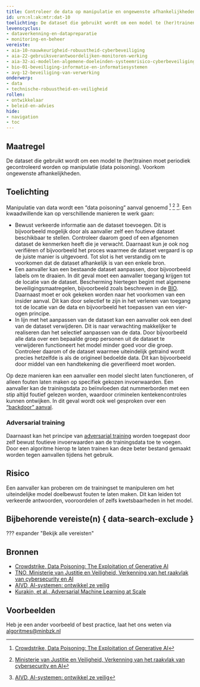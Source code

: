 ```yaml
---
title: Controleer de data op manipulatie en ongewenste afhankelijkheden
id: urn:nl:ak:mtr:dat-10
toelichting: De dataset die gebruikt wordt om een model te (her)trainen moet periodiek gecontroleerd worden op manipulatie (data poisoning). Voorkom ongewenste afhankelijkheden.
levenscyclus:
- dataverkenning-en-datapreparatie
- monitoring-en-beheer
vereiste:
- aia-10-nauwkeurigheid-robuustheid-cyberbeveiliging
- aia-22-gebruiksverantwoordelijken-monitoren-werking
- aia-32-ai-modellen-algemene-doeleinden-systeemrisico-cyberbeveiliging
- bio-01-beveiliging-informatie-en-informatiesystemen
- avg-12-beveiliging-van-verwerking
onderwerp:  
- data  
- technische-robuustheid-en-veiligheid
rollen:  
- ontwikkelaar
- beleid-en-advies
hide:  
- navigation  
- toc  
---
```


<!-- Let op! onderstaande regel met 'tags' niet weghalen! Deze maakt automatisch de knopjes op basis van de metadata  -->
<!-- tags -->

## Maatregel
De dataset die gebruikt wordt om een model te (her)trainen moet periodiek gecontroleerd worden op manipulatie (data poisoning). Voorkom ongewenste afhankelijkheden.

## Toelichting
Manipulatie van data wordt een “data poisoning” aanval genoemd [^1] [^2] [^3]. Een kwaadwillende kan op verschillende manieren te werk gaan:

- Bewust verkeerde informatie aan de dataset toevoegen. Dit is bijvoorbeeld mogelijk door als aanvaller zelf een foutieve dataset beschikbaar te stellen. Controleer daarom goed of een afgenomen dataset de kenmerken heeft die je verwacht. Daarnaast kun je ook nog verifiëren of bijvoorbeeld het proces waarmee de dataset vergaard is op de juiste manier is uitgevoerd. Tot slot is het verstandig om te voorkomen dat de dataset afhankelijk is van een enkele bron.
- Een aanvaller kan een bestaande dataset aanpassen, door bijvoorbeeld labels om te draaien. In dit geval moet een aanvaller toegang krijgen tot de locatie van de dataset. Bescherming hiertegen begint met algemene beveiligingsmaatregelen, bijvoorbeeld zoals beschreven in de [BIO](../hulpmiddelen/BIO.md). Daarnaast moet er ook gekeken worden naar het voorkomen van een insider aanval. Dit kan door selectief te zijn in het verlenen van toegang tot de locatie van de data en bijvoorbeeld het toepassen van een vier-ogen principe.
- In lijn met het aanpassen van de dataset kan een aanvaller ook een deel van de dataset verwijderen. Dit is naar verwachting makkelijker te realiseren dan het selectief aanpassen van de data. Door bijvoorbeeld alle data over een bepaalde groep personen uit de dataset te verwijderen functioneert het model minder goed voor die groep. Controleer daarom of de dataset waarmee uiteindelijk getraind wordt precies hetzelfde is als de origineel bedoelde data. Dit kan bijvoorbeeld door middel van een handtekening die geverifieerd moet worden. 

Op deze manieren kan een aanvaller een model slecht laten functioneren, of alleen fouten laten maken op specifiek gekozen invoerwaarden. Een aanvaller kan de trainingsdata zo beïnvloeden dat nummerborden met een stip altijd foutief gelezen worden, waardoor criminelen kentekencontroles kunnen ontwijken. In dit geval wordt ook wel gesproken over een [“backdoor” aanval](4-owk-09-adversarial-aanvallen.md#backdoor).

### Adversarial training
Daarnaast kan het principe van [adversarial training](https://arxiv.org/abs/1611.01236) worden toegepast door zelf bewust foutieve invoerwaarden aan de trainingsdata toe te voegen. 
Door een algoritme hierop te laten trainen kan deze beter bestand gemaakt worden tegen aanvallen tijdens het gebruik.

## Risico
Een aanvaller kan proberen om de trainingset te manipuleren om het uiteindelijke model doelbewust fouten te laten maken. Dit kan leiden tot verkeerde antwoorden, vooroordelen of zelfs kwetsbaarheden in het model.

## Bijbehorende vereiste(n) { data-search-exclude }
??? expander "Bekijk alle vereisten"
    <!-- list_vereisten_on_maatregelen_page -->

## Bronnen
- [Crowdstrike, Data Poisoning: The Exploitation of Generative AI](https://www.crowdstrike.com/en-us/cybersecurity-101/cyberattacks/data-poisoning/)
- [TNO, Ministerie van Justitie en Veiligheid, Verkenning van het raakvlak van cybersecurity en AI](https://www.rijksoverheid.nl/onderwerpen/terrorismebestrijding/documenten/rapporten/2024/10/28/tk-bijlage-4-tno-2024-r10768-verkenning-van-het-raakvlak-van-cybersecurity-en-ai)
- [AIVD, AI-systemen: ontwikkel ze veilig](https://www.aivd.nl/documenten/publicaties/2023/02/15/ai-systemen-ontwikkel-ze-veilig#:~:text=Steeds%20meer%20computersystemen%20maken%20gebruik,organisaties%20zich%20hiertegen%20kunnen%20verdedigen )
- [Kurakin, et al., Adversarial Machine Learning at Scale](https://arxiv.org/abs/1611.01236)

## Voorbeelden 
Heb je een ander voorbeeld of best practice, laat het ons weten via [algoritmes@minbzk.nl](mailto:algoritmes@minbzk.nl) 


[^1]: [Crowdstrike, Data Poisoning: The Exploitation of Generative AI](https://www.crowdstrike.com/en-us/cybersecurity-101/cyberattacks/data-poisoning/)
[^2]: [Ministerie van Justitie en Veiligheid, Verkenning van het raakvlak van cybersecurity en AI](https://www.rijksoverheid.nl/onderwerpen/terrorismebestrijding/documenten/rapporten/2024/10/28/tk-bijlage-4-tno-2024-r10768-verkenning-van-het-raakvlak-van-cybersecurity-en-ai)
[^3]: [AIVD, AI-systemen: ontwikkel ze veilig](https://www.aivd.nl/documenten/publicaties/2023/02/15/ai-systemen-ontwikkel-ze-veilig#:~:text=Steeds%20meer%20computersystemen%20maken%20gebruik,organisaties%20zich%20hiertegen%20kunnen%20verdedigen )
